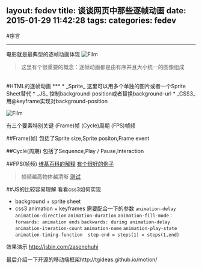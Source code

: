 layout: fedev
title: 谈谈网页中那些逐帧动画
date: 2015-01-29 11:42:28
tags:
categories: fedev
---

#序言
***
电影就是最典型的逐帧动画体现
![Film](http://chuantu.biz/t/63/1422503255x-1376436517.jpg)
>这里有个很重要的概念：逐帧动画都是由有序并且大小统一的图像组成

<br/>
#HTML的逐帧动画
***
* _Sprite_
这里可以用多个单独的图片或者一个Sprite Sheet替代
* _JS_
控制background-position或者替换background-url
* _CSS3_
用@keyframe实现对background-position

![Film](http://chuantu.biz/t/63/1422506162x-1376436536.png)

有三个要素特别关键 (Frame)帧 (Cycle)周期 (FPS)帧频

##Frame(帧)
包括了Sprite size,Sprite positon,Frame event

##Cycle(周期)
包括了Sequence,Play / Pause,Interaction

##FPS(帧频)
[维基百科的解释](http://zh.wikipedia.org/wiki/%E5%B8%A7%E7%8E%87)
[有个很好的例子](http://news.mtime.com/2011/04/13/1456277-3.html)
>帧频越高物体越清晰
>[测试](https://frames-per-second.appspot.com/)

##JS的比较容易理解 看看css3如何实现
* background + sprite sheet
* css3 animation + keyframes
需要配合一下的参数
`animation-delay` `animation-direction` `animation-duration` `animation-fill-mode：forwards: animation ends` `backwards: during animation-delay` `animation-iteration-count` `animation-name` `animation-play-state` `animation-timing-function  step-end = steps(1) = steps(1,end)`

效果演示 http://jsbin.com/zasenehuhi

最后介绍一下开源的移动端框架http://tgideas.github.io/motion/

